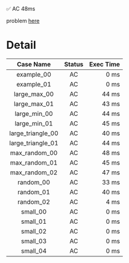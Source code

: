 ✅  AC  48ms

problem [here](https://judge.yosupo.jp/problem/queue_operate_all_composite)

# Detail

| Case Name | Status | Exec Time |
|:---------:|:------:|---------:|
| example_00 | AC | 0 ms |
| example_01 | AC | 0 ms |
| large_max_00 | AC | 44 ms |
| large_max_01 | AC | 43 ms |
| large_min_00 | AC | 44 ms |
| large_min_01 | AC | 45 ms |
| large_triangle_00 | AC | 40 ms |
| large_triangle_01 | AC | 44 ms |
| max_random_00 | AC | 48 ms |
| max_random_01 | AC | 45 ms |
| max_random_02 | AC | 47 ms |
| random_00 | AC | 33 ms |
| random_01 | AC | 40 ms |
| random_02 | AC | 4 ms |
| small_00 | AC | 0 ms |
| small_01 | AC | 0 ms |
| small_02 | AC | 0 ms |
| small_03 | AC | 0 ms |
| small_04 | AC | 0 ms |


